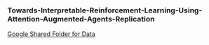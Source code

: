 ### Towards-Interpretable-Reinforcement-Learning-Using-Attention-Augmented-Agents-Replication


[Google Shared Folder for Data](https://drive.google.com/drive/u/1/folders/1_2RzHqammradAiWp__tKcdRou3OWYr-S)
